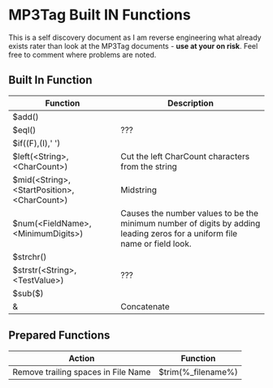 # MP3Tag Built IN Functions

This is a self discovery document as I am reverse engineering what already exists rater than look at the MP3Tag documents - **use at your on risk**. Feel free to comment where problems are noted.

## Built In Function
| Function|Description |  
| --- | --- |
| $add()| |  
| $eql()|??? |  
| $if((F),(I),' ')| |  
| $left(\<String>,\<CharCount>)|Cut the left CharCount characters from the string |  
| $mid(\<String>,\<StartPosition>, \<CharCount>)|Midstring |  
| $num(\<FieldName>,\<MinimumDigits>)| Causes the number values to be the minimum number of  digits by adding leading zeros for a uniform file name or field look. |  
| $strchr()| |  
| $strstr(\<String>,\<TestValue>)|??? |  
| \$sub($)| |  
| &|Concatenate |  

## Prepared Functions

| Action | Function |  
| --- | --- |  
| Remove trailing spaces in File Name | $trim(%_filename%) |  

